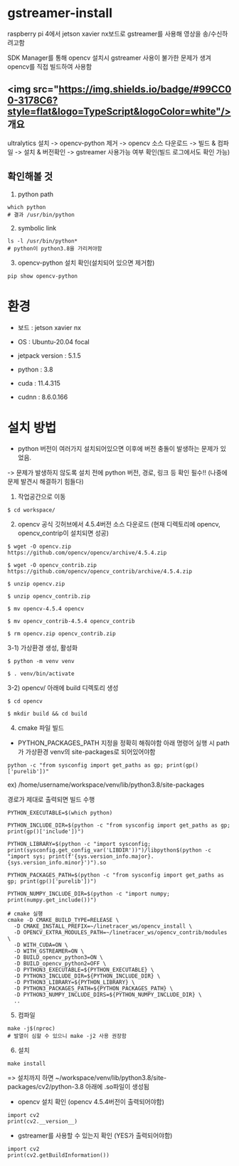 # gstreamer-install

raspberry pi 4에서 jetson xavier nx보드로 gstreamer를 사용해 영상을 송/수신하려고함

SDK Manager를 통해 opencv 설치시 gstreamer 사용이 불가한 문제가 생겨 opencv를 직접 빌드하여 사용함

## <img src="https://img.shields.io/badge/#99CC00-3178C6?style=flat&logo=TypeScript&logoColor=white"/> 개요

ultralytics 설치 -> opencv-python 제거 -> opencv 소스 다운로드 -> 빌드 & 컴파일 -> 설치 & 버전확인 -> gstreamer 사용가능 여부 확인(빌드 로그에서도 확인 가능)

## 확인해볼 것

1) python path
```
which python
# 결과 /usr/bin/python
```
2) symbolic link
```
ls -l /usr/bin/python*
# python이 python3.8을 가리켜야함
```
3) opencv-python 설치 확인(설치되어 있으면 제거함)
```
pip show opencv-python
```

# 환경

- 보드 : jetson xavier nx

- OS : Ubuntu-20.04 focal

- jetpack version : 5.1.5

- python : 3.8

- cuda : 11.4.315

- cudnn : 8.6.0.166



# 설치 방법

* python 버전이 여러가지 설치되어있으면 이후에 버전 충돌이 발생하는 문제가 있었음.

-> 문제가 발생하지 않도록 설치 전에 python 버전, 경로, 링크 등 확인 필수!! (나중에 문제 발견시 해결하기 힘들다)

1) 작업공간으로 이동
```
$ cd workspace/
```
2) opencv 공식 깃허브에서 4.5.4버전 소스 다운로드 (현재 디렉토리에 opencv, opencv_contrip이 설치되면 성공)
```
$ wget -O opencv.zip https://github.com/opencv/opencv/archive/4.5.4.zip

$ wget -O opencv_contrib.zip https://github.com/opencv/opencv_contrib/archive/4.5.4.zip

$ unzip opencv.zip

$ unzip opencv_contrib.zip

$ mv opencv-4.5.4 opencv

$ mv opencv_contrib-4.5.4 opencv_contrib

$ rm opencv.zip opencv_contrib.zip
```
3-1) 가상환경 생성, 활성화
```
$ python -m venv venv

$ . venv/bin/activate
```
3-2) opencv/ 아래에 build 디렉토리 생성
```
$ cd opencv

$ mkdir build && cd build
```
4) cmake 파일 빌드

* PYTHON_PACKAGES_PATH 지정을 정확히 해줘야함
아래 명령어 실행 시 path가 가상환경 venv의 site-packages로 되어있어야함
```
python -c "from sysconfig import get_paths as gp; print(gp()['purelib'])"
```
ex) /home/username/workspace/venv/lib/python3.8/site-packages

경로가 제대로 출력되면 빌드 수행
```
PYTHON_EXECUTABLE=$(which python)

PYTHON_INCLUDE_DIR=$(python -c "from sysconfig import get_paths as gp; print(gp()['include'])")

PYTHON_LIBRARY=$(python -c "import sysconfig; print(sysconfig.get_config_var('LIBDIR'))")/libpython$(python -c "import sys; print(f'{sys.version_info.major}.{sys.version_info.minor}')").so

PYTHON_PACKAGES_PATH=$(python -c "from sysconfig import get_paths as gp; print(gp()['purelib'])")

PYTHON_NUMPY_INCLUDE_DIR=$(python -c "import numpy; print(numpy.get_include())")

# cmake 실행
cmake -D CMAKE_BUILD_TYPE=RELEASE \
  -D CMAKE_INSTALL_PREFIX=~/linetracer_ws/opencv_install \
  -D OPENCV_EXTRA_MODULES_PATH=~/linetracer_ws/opencv_contrib/modules \
  -D WITH_CUDA=ON \
  -D WITH_GSTREAMER=ON \
  -D BUILD_opencv_python3=ON \
  -D BUILD_opencv_python2=OFF \
  -D PYTHON3_EXECUTABLE=${PYTHON_EXECUTABLE} \
  -D PYTHON3_INCLUDE_DIR=${PYTHON_INCLUDE_DIR} \
  -D PYTHON3_LIBRARY=${PYTHON_LIBRARY} \
  -D PYTHON3_PACKAGES_PATH=${PYTHON_PACKAGES_PATH} \
  -D PYTHON3_NUMPY_INCLUDE_DIRS=${PYTHON_NUMPY_INCLUDE_DIR} \
  ..
```
5) 컴파일
```
make -j$(nproc)
# 발열이 심할 수 있으니 make -j2 사용 권장함
```
6) 설치
```
make install
```

=> 설치까지 하면 ~/workspace/venv/lib/python3.8/site-packages/cv2/python-3.8 아래에 .so파일이 생성됨

- opencv 설치 확인 (opencv 4.5.4버전이 출력되어야함)
```
import cv2
print(cv2.__version__)
```
- gstreamer를 사용할 수 있는지 확인 (YES가 출력되어야함)
```
import cv2
print(cv2.getBuildInformation())
```







